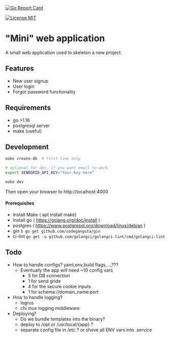 [![Go Report Card](https://goreportcard.com/badge/lancerushing/mini)](https://goreportcard.com/report/lancerushing/mini)

[![License MIT](https://img.shields.io/badge/License-MIT-brightgreen.svg)](https://img.shields.io/badge/License-MIT-brightgreen.svg)

# "Mini" web application

A small web application used to skeleton a new project.

## Features

* New user signup
* User login
* Forgot password functionality

## Requirements

* go >1.16
* postgresql server
* make (useful)

## Development

```bash
make create-db  # first time only

# optional for dev, if you want email to work
export SENDGRID_API_KEY="Your-key-here" 

make dev
```

Then open your browser to http://localhost:4000


#### Prerequisites

* Install Make ( apt install make) 
* Install go ( https://golang.org/doc/install ) 
* postgres ( https://www.postgresql.org/download/linux/debian )
* gin `$ go get github.com/codegangsta/gin`
* ci-lint `go get -u github.com/golangci/golangci-lint/cmd/golangci-lint`

## Todo

* How to handle configs? yaml,env,build flags,...,???
  * Eventually the app will need ~10 config vars
    * 5 for DB connection
    * 1 for send gride
    * 4 for the secure cookie inputs
    * 1 for schema://domain_name:port
* How to handle logging?
  * logrus
  * chi mux logging middleware
* Deploying?
  * Do we bundle templates into the binary?
  * deploy to /opt or /usr/local/{app} ?
  * separate config file in /etc ? or shove all ENV vars into .service
  